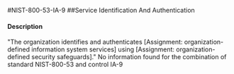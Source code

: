 #NIST-800-53-IA-9
##Service Identification And Authentication
#### Description
"The organization identifies and authenticates [Assignment: organization-defined information system services] using [Assignment: organization-defined security safeguards]."
No information found for the combination of standard NIST-800-53 and control IA-9
